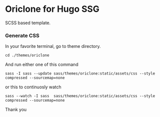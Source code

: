 Oriclone for Hugo SSG
=====================

SCSS based template.

### Generate CSS

In your favorite terminal, go to theme directory.

```
cd ./themes/oriclone
```

And run either one of this command

```
sass -I sass --update sass/themes/oriclone:static/assets/css --style compressed --sourcemap=none
```

or this to continuosly watch

```
sass --watch -I sass  sass/themes/oriclone:static/assets/css --style compressed --sourcemap=none
```

Thank you
